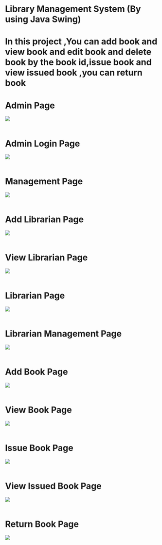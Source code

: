 # Library Management System (By using Java Swing)

# In this project ,You can add book and view book and edit book and delete book by the book id,issue book and view issued book ,you can return book

# Admin Page 
<img src="img/Screenshot (190).png" class="img-fluid"><br><br>

# Admin Login Page
<img src="img/Screenshot (191).png" class="img-fluid"><br><br>

# Management Page

<img src="img/Screenshot (192).png" class="img-fluid"><br><br>

# Add Librarian Page

<img src="img/Screenshot (193).png" class="img-fluid"><br><br>

# View Librarian Page

<img src="img/Screenshot (194).png" class="img-fluid"><br><br>


# Librarian Page

<img src="img/Screenshot (191).png" class="img-fluid"><br><br>

# Librarian Management Page

<img src="img/Screenshot (195).png" class="img-fluid"><br><br>
# Add Book Page

<img src="img/Screenshot (196).png" class="img-fluid"><br><br>

# View Book Page

<img src="img/Screenshot (197).png" class="img-fluid"><br><br>

# Issue Book Page

<img src="img/Screenshot (198).png" class="img-fluid"><br><br>

# View Issued Book Page

<img src="img/Screenshot (199).png" class="img-fluid"><br><br>

# Return Book Page

<img src="img/Screenshot (200).png" class="img-fluid"><br><br>

